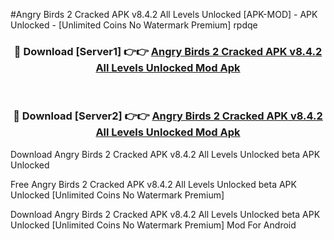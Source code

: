 #Angry Birds 2 Cracked APK v8.4.2 All Levels Unlocked [APK-MOD] - APK Unlocked - [Unlimited Coins No Watermark Premium] rpdqe



<div align="center">

<h3>🔴 Download [Server1] 👉👉 <a href="https://momento.my/?title=Angry_Birds_2_Cracked_APK_v8.4.2_All_Levels_Unlocked">Angry Birds 2 Cracked APK v8.4.2 All Levels Unlocked Mod Apk</a></h3><br>

<h3>🔴 Download [Server2] 👉👉 <a href="https://momento.my/?title=Angry_Birds_2_Cracked_APK_v8.4.2_All_Levels_Unlocked">Angry Birds 2 Cracked APK v8.4.2 All Levels Unlocked Mod Apk</a></h3>
</div>



Download Angry Birds 2 Cracked APK v8.4.2 All Levels Unlocked beta APK Unlocked

Free Angry Birds 2 Cracked APK v8.4.2 All Levels Unlocked beta APK Unlocked [Unlimited Coins No Watermark Premium]

Download Angry Birds 2 Cracked APK v8.4.2 All Levels Unlocked beta APK Unlocked [Unlimited Coins No Watermark Premium] Mod For Android
